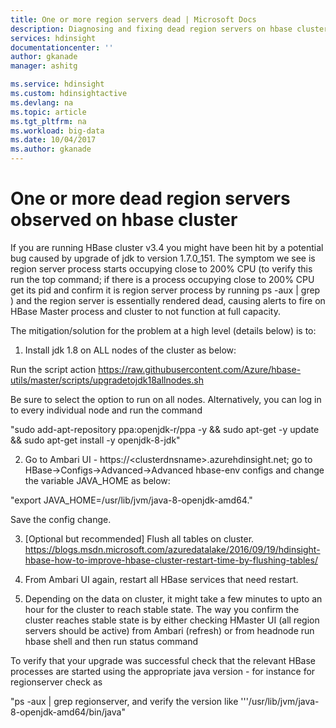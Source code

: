 ```yaml
---
title: One or more region servers dead | Microsoft Docs
description: Diagnosing and fixing dead region servers on hbase cluster
services: hdinsight
documentationcenter: ''
author: gkanade
manager: ashitg

ms.service: hdinsight
ms.custom: hdinsightactive
ms.devlang: na
ms.topic: article
ms.tgt_pltfrm: na
ms.workload: big-data
ms.date: 10/04/2017
ms.author: gkanade
---
```


# One or more dead region servers observed on hbase cluster

If you are running HBase cluster v3.4 you might have been hit by a potential bug caused by upgrade of jdk to version 1.7.0_151. The symptom we see is region server process starts occupying close to 200% CPU (to verify this run the top command; if there is a process occupying close to 200% CPU get its pid and confirm it is region server process by running ps -aux &#124; grep <pid>) and the region server is essentially rendered dead, causing alerts to fire on HBase Master process and cluster to not function at full capacity.

The mitigation/solution for the problem at a high level (details below) is to:

1)	Install jdk 1.8 on ALL nodes of the cluster as below:

Run the script action https://raw.githubusercontent.com/Azure/hbase-utils/master/scripts/upgradetojdk18allnodes.sh 

Be sure to select the option to run on all nodes. Alternatively, you can log in to every individual node and run the command
                                                                                                                                         
"sudo add-apt-repository ppa:openjdk-r/ppa -y && sudo apt-get -y update && sudo apt-get install -y openjdk-8-jdk"

2)	Go to Ambari UI - https://&#60;clusterdnsname&#62;.azurehdinsight.net; go to HBase->Configs->Advanced->Advanced hbase-env configs and change the variable JAVA_HOME as below:

"export JAVA_HOME=/usr/lib/jvm/java-8-openjdk-amd64."

Save the config change.

3)	[Optional but recommended] Flush all tables on cluster. https://blogs.msdn.microsoft.com/azuredatalake/2016/09/19/hdinsight-hbase-how-to-improve-hbase-cluster-restart-time-by-flushing-tables/

4)	From Ambari UI again, restart all HBase services that need restart.

5)	Depending on the data on cluster, it might take a few minutes to upto an hour for the cluster to reach stable state. The way you confirm the cluster reaches stable state is by either checking HMaster UI (all region servers should be active) from Ambari (refresh) or from headnode run hbase shell and then run status command

To verify that your upgrade was successful check that the relevant HBase processes are started using the appropriate java version - for instance for regionserver check as 

"ps -aux &#124; grep regionserver, and verify the version like '''/usr/lib/jvm/java-8-openjdk-amd64/bin/java"






